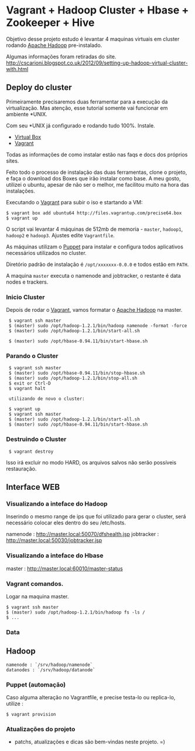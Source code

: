# Vagrant + Hadoop Cluster + Hbase + Zookeeper + Hive

Objetivo desse projeto estudo é levantar 4 maquinas virtuais em cluster
rodando [Apache Hadoop](http://hadoop.apache.org) pre-instalado.

Algumas informações foram retiradas do site.
http://cscarioni.blogspot.co.uk/2012/09/setting-up-hadoop-virtual-cluster-with.html

## Deploy do cluster

Primeiramente precisaremos duas ferramentar para a execução da virtualização. Mas atenção,
esse tutorial somente vai funcionar em ambiente *UNIX.

Com seu *UNIX já configurado e rodando tudo 100%. Instale.

* [Virtual Box](http://virtualbox.org) 
* [Vagrant](http://vagrantup.com/)

Todas as informações de como instalar estão nas faqs e docs dos próprios sites.

Feito todo o processo de instalação das duas ferramentas, clone o projeto, e faça o
download dos Boxes que irão instalar como base. A meu gosto, utilizei o ubuntu, 
apesar de não ser o melhor, me facilitou muito na hora das instalações.

Executando o [Vagrant](http://vagrantup.com/) para subir o iso e startando a VM:

    $ vagrant box add ubuntu64 http://files.vagrantup.com/precise64.box
    $ vagrant up

O script vai levantar 4 máquinas de 512mb de memoria - `master`, `hadoop1`, `hadoop2` 
e `hadoop3`. Ajustes edite `Vagrantfile`.

As máquinas utilizam o [Puppet](http://puppetlabs.com/) para instalar e configura
todos aplicativos necessários utilizados no cluster.

Diretório padrão de instalação é `/opt/xxxxxxx-0.0.0` e todos estão em `PATH`.

A maquina `master` executa o namenode and jobtracker, o restante é data
nodes e trackers.

### Inicio Cluster

Depois de rodar o [Vagrant](http://vagrantup.com/), vamos formatar o [Apache Hadoop](http://hadoop.apache.org) na master.

     $ vagrant ssh master
     $ (master) sudo /opt/hadoop-1.2.1/bin/hadoop namenode -format -force
     $ (master) sudo /opt/hadoop-1.2.1/bin/start-all.sh

     $ (master) sudo /opt/hbase-0.94.11/bin/start-hbase.sh

### Parando o Cluster

     $ vagrant ssh master
     $ (master) sudo /opt/hbase-0.94.11/bin/stop-hbase.sh
     $ (master) sudo /opt/hadoop-1.2.1/bin/stop-all.sh
     $ exit or Ctrl-D
     $ vagrant halt

     utilizando de novo o cluster:

     $ vagrant up
     $ vagrant ssh master
     $ (master) sudo /opt/hadoop-1.2.1/bin/start-all.sh
     $ (master) sudo /opt/hbase-0.94.11/bin/start-hbase.sh

### Destruindo o Cluster

     $ vagrant destroy

Isso irá excluir no modo HARD, os arquivos salvos não serão possíveis restauração.
     

## Interface WEB

### Visualizando a inteface do Hadoop

Inserindo o mesmo range de ips que foi utilizado para gerar o cluster, será necessário
colocar eles dentro do seu /etc/hosts.

namenode : http://master.local:50070/dfshealth.jsp
jobtracker : http://master.local:50030/jobtracker.jsp

### Visualizando a inteface do Hbase

master : http://master.local:60010/master-status

### Vagrant comandos.

Logar na maquina master.

    $ vagrant ssh master
    $ (master) sudo /opt/hadoop-1.2.1/bin/hadoop fs -ls /
    $ ...

### Data

## Hadoop
    namenode : `/srv/hadoop/namenode` 
    datanodes : `/srv/hadoop/datanode`

### Puppet (automação)

Caso alguma alteração no Vagrantfile, e precise testa-lo ou replica-lo, utilize :

    $ vagrant provision

### Atualizações do projeto

- patchs, atualizações e dicas são bem-vindas neste projeto. =)
